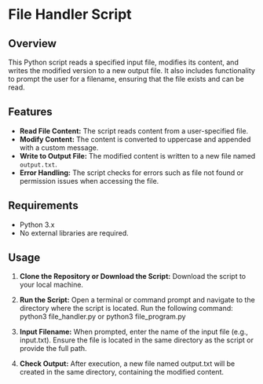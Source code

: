 # File Handler Script

## Overview

This Python script reads a specified input file, modifies its content, and writes the modified version to a new output file. It also includes functionality to prompt the user for a filename, ensuring that the file exists and can be read.

## Features

- **Read File Content:** The script reads content from a user-specified file.
- **Modify Content:** The content is converted to uppercase and appended with a custom message.
- **Write to Output File:** The modified content is written to a new file named `output.txt`.
- **Error Handling:** The script checks for errors such as file not found or permission issues when accessing the file.

## Requirements

- Python 3.x
- No external libraries are required.

## Usage

1. **Clone the Repository or Download the Script:**
   Download the script to your local machine.

2. **Run the Script:**
   Open a terminal or command prompt and navigate to the directory where the script is located. Run the following command:
   python3 file_handler.py or python3 file_program.py

3. **Input Filename:**
When prompted, enter the name of the input file (e.g., input.txt). Ensure the file is located in the same directory as the script or provide the full path.

4. **Check Output:**
After execution, a new file named output.txt will be created in the same directory, containing the modified content.

